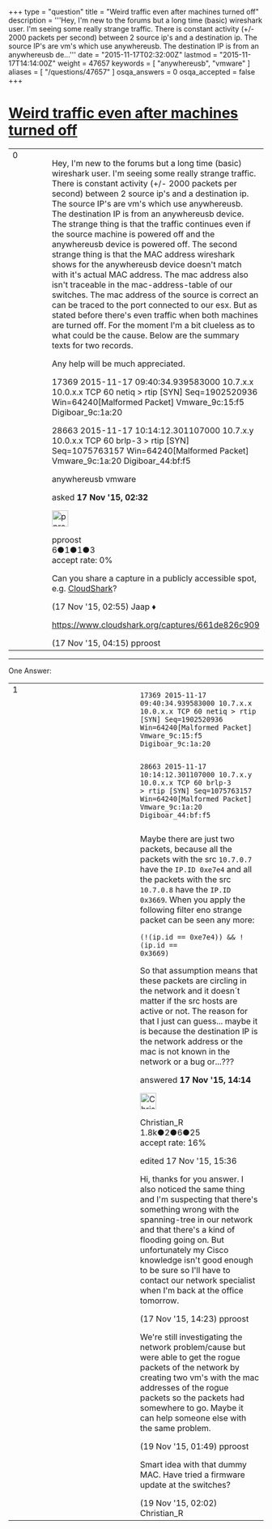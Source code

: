 +++
type = "question"
title = "Weird traffic even after machines turned off"
description = '''Hey, I&#x27;m new to the forums but a long time (basic) wireshark user. I&#x27;m seeing some really strange traffic. There is constant activity (+/- 2000 packets per second) between 2 source ip&#x27;s and a destination ip. The source IP&#x27;s are vm&#x27;s which use anywhereusb. The destination IP is from an anywhereusb de...'''
date = "2015-11-17T02:32:00Z"
lastmod = "2015-11-17T14:14:00Z"
weight = 47657
keywords = [ "anywhereusb", "vmware" ]
aliases = [ "/questions/47657" ]
osqa_answers = 0
osqa_accepted = false
+++

<div class="headNormal">

# [Weird traffic even after machines turned off](/questions/47657/weird-traffic-even-after-machines-turned-off)

</div>

<div id="main-body">

<div id="askform">

<table id="question-table" style="width:100%;"><colgroup><col style="width: 50%" /><col style="width: 50%" /></colgroup><tbody><tr class="odd"><td style="width: 30px; vertical-align: top"><div class="vote-buttons"><div id="post-47657-score" class="post-score" title="current number of votes">0</div><div id="favorite-count" class="favorite-count"></div></div></td><td><div id="item-right"><div class="question-body"><p>Hey, I'm new to the forums but a long time (basic) wireshark user. I'm seeing some really strange traffic. There is constant activity (+/- 2000 packets per second) between 2 source ip's and a destination ip. The source IP's are vm's which use anywhereusb. The destination IP is from an anywhereusb device. The strange thing is that the traffic continues even if the source machine is powered off and the anywhereusb device is powered off. The second strange thing is that the MAC address wireshark shows for the anywhereusb device doesn't match with it's actual MAC address. The mac address also isn't traceable in the mac-address-table of our switches. The mac address of the source is correct an can be traced to the port connected to our esx. But as stated before there's even traffic when both machines are turned off. For the moment I'm a bit clueless as to what could be the cause. Below are the summary texts for two records.</p><p>Any help will be much appreciated.</p><p>17369 2015-11-17 09:40:34.939583000 10.7.x.x 10.0.x.x TCP 60 netiq &gt; rtip [SYN] Seq=1902520936 Win=64240[Malformed Packet] Vmware_9c:15:f5 Digiboar_9c:1a:20</p><p>28663 2015-11-17 10:14:12.301107000 10.7.x.y 10.0.x.x TCP 60 brlp-3 &gt; rtip [SYN] Seq=1075763157 Win=64240[Malformed Packet] Vmware_9c:1a:20 Digiboar_44:bf:f5</p></div><div id="question-tags" class="tags-container tags">anywhereusb vmware</div><div id="question-controls" class="post-controls"></div><div class="post-update-info-container"><div class="post-update-info post-update-info-user"><p>asked <strong>17 Nov '15, 02:32</strong></p><img src="https://secure.gravatar.com/avatar/1ac83358146d6ff7e3d06c0e590a9285?s=32&amp;d=identicon&amp;r=g" class="gravatar" width="32" height="32" alt="pproost&#39;s gravatar image" /><p>pproost<br />
<span class="score" title="6 reputation points">6</span><span title="1 badges"><span class="badge1">●</span><span class="badgecount">1</span></span><span title="1 badges"><span class="silver">●</span><span class="badgecount">1</span></span><span title="3 badges"><span class="bronze">●</span><span class="badgecount">3</span></span><br />
<span class="accept_rate" title="Rate of the user&#39;s accepted answers">accept rate:</span> <span title="pproost has no accepted answers">0%</span></p></div></div><div id="comments-container-47657" class="comments-container"><span id="47658"></span><div id="comment-47658" class="comment"><div id="post-47658-score" class="comment-score"></div><div class="comment-text"><p>Can you share a capture in a publicly accessible spot, e.g. <a href="http://cloudshark.org">CloudShark</a>?</p></div><div id="comment-47658-info" class="comment-info"><span class="comment-age">(17 Nov '15, 02:55)</span> Jaap ♦</div></div><span id="47663"></span><div id="comment-47663" class="comment"><div id="post-47663-score" class="comment-score"></div><div class="comment-text"><p><a href="https://www.cloudshark.org/captures/661de826c909">https://www.cloudshark.org/captures/661de826c909</a></p></div><div id="comment-47663-info" class="comment-info"><span class="comment-age">(17 Nov '15, 04:15)</span> pproost</div></div></div><div id="comment-tools-47657" class="comment-tools"></div><div class="clear"></div><div id="comment-47657-form-container" class="comment-form-container"></div><div class="clear"></div></div></td></tr></tbody></table>

------------------------------------------------------------------------

<div class="tabBar">

<span id="sort-top"></span>

<div class="headQuestions">

One Answer:

</div>

</div>

<span id="47692"></span>

<div id="answer-container-47692" class="answer">

<table style="width:100%;"><colgroup><col style="width: 50%" /><col style="width: 50%" /></colgroup><tbody><tr class="odd"><td style="width: 30px; vertical-align: top"><div class="vote-buttons"><div id="post-47692-score" class="post-score" title="current number of votes">1</div></div></td><td><div class="item-right"><div class="answer-body"><pre><code>17369 2015-11-17 09:40:34.939583000 10.7.x.x 10.0.x.x TCP 60 netiq &gt; rtip [SYN] Seq=1902520936 Win=64240[Malformed Packet] Vmware_9c:15:f5 Digiboar_9c:1a:20

28663 2015-11-17 10:14:12.301107000 10.7.x.y 10.0.x.x TCP 60 brlp-3 &gt; rtip [SYN] Seq=1075763157 Win=64240[Malformed Packet] Vmware_9c:1a:20 Digiboar_44:bf:f5</code></pre><p>Maybe there are just two packets, because all the packets with the src <code>10.7.0.7</code> have the <code>IP.ID 0xe7e4</code> and all the packets with the src <code>10.7.0.8</code> have the <code>IP.ID 0x3669</code>. When you apply the following filter eno strange packet can be seen any more:</p><pre><code>(!(ip.id == 0xe7e4)) &amp;&amp; !(ip.id == 0x3669)</code></pre><p>So that assumption means that these packets are circling in the network and it doesn´t matter if the src hosts are active or not. The reason for that I just can guess... maybe it is because the destination IP is the network address or the mac is not known in the network or a bug or...???<br />
</p></div><div class="answer-controls post-controls"></div><div class="post-update-info-container"><div class="post-update-info post-update-info-user"><p>answered <strong>17 Nov '15, 14:14</strong></p><img src="https://secure.gravatar.com/avatar/3b24b339fc62fb46dced6a443d3202ea?s=32&amp;d=identicon&amp;r=g" class="gravatar" width="32" height="32" alt="Christian_R&#39;s gravatar image" /><p>Christian_R<br />
<span class="score" title="1830 reputation points"><span>1.8k</span></span><span title="2 badges"><span class="badge1">●</span><span class="badgecount">2</span></span><span title="6 badges"><span class="silver">●</span><span class="badgecount">6</span></span><span title="25 badges"><span class="bronze">●</span><span class="badgecount">25</span></span><br />
<span class="accept_rate" title="Rate of the user&#39;s accepted answers">accept rate:</span> <span title="Christian_R has 25 accepted answers">16%</span> </br></p></div><div class="post-update-info post-update-info-edited"><p>edited 17 Nov '15, 15:36</p></div></div><div id="comments-container-47692" class="comments-container"><span id="47694"></span><div id="comment-47694" class="comment"><div id="post-47694-score" class="comment-score"></div><div class="comment-text"><p>Hi, thanks for you answer. I also noticed the same thing and I'm suspecting that there's something wrong with the spanning-tree in our network and that there's a kind of flooding going on. But unfortunately my Cisco knowledge isn't good enough to be sure so I'll have to contact our network specialist when I'm back at the office tomorrow.</p></div><div id="comment-47694-info" class="comment-info"><span class="comment-age">(17 Nov '15, 14:23)</span> pproost</div></div><span id="47738"></span><div id="comment-47738" class="comment"><div id="post-47738-score" class="comment-score"></div><div class="comment-text"><p>We're still investigating the network problem/cause but were able to get the rogue packets of the network by creating two vm's with the mac addresses of the rogue packets so the packets had somewhere to go. Maybe it can help someone else with the same problem.</p></div><div id="comment-47738-info" class="comment-info"><span class="comment-age">(19 Nov '15, 01:49)</span> pproost</div></div><span id="47739"></span><div id="comment-47739" class="comment"><div id="post-47739-score" class="comment-score"></div><div class="comment-text"><p>Smart idea with that dummy MAC. Have tried a firmware update at the switches?</p></div><div id="comment-47739-info" class="comment-info"><span class="comment-age">(19 Nov '15, 02:02)</span> Christian_R</div></div></div><div id="comment-tools-47692" class="comment-tools"></div><div class="clear"></div><div id="comment-47692-form-container" class="comment-form-container"></div><div class="clear"></div></div></td></tr></tbody></table>

</div>

<div class="paginator-container-left">

</div>

</div>

</div>


